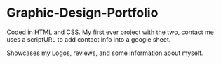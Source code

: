 # Graphic-Design-Portfolio

Coded in HTML and CSS. My first ever project with the two, contact me uses a scriptURL to add contact info into a google sheet.

Showcases my Logos, reviews, and some information about myself.
